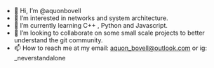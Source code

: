- 👋 Hi, I’m @aquonbovell
- 👀 I’m interested in networks and system architecture.
- 🌱 I’m currently learning C++ , Python and Javascript.
- 💞️ I’m looking to collaborate on some small scale projects to better understand the git community.
- 📫 How to reach me at my email: aquon_bovell@outlook.com or ig: _neverstandalone

<!---
aquonbovell/aquonbovell is a ✨ special ✨ repository because its `README.md` (this file) appears on your GitHub profile.
You can click the Preview link to take a look at your changes.
--->
